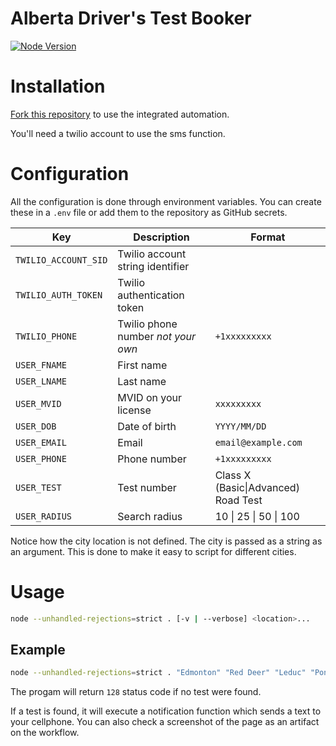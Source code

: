 # Alberta Driver's Test Booker
[![Node Version](https://img.shields.io/node/v/puppeteer)](https://nodejs.org/en/download/)

# Installation
[Fork this repository](https://github.com/giancarlopernudisegura/driver-test-booker/fork) to use the integrated automation.

You'll need a twilio account to use the sms function.

# Configuration
All the configuration is done through environment variables.
You can create these in a `.env` file or add them to the repository as GitHub secrets.

| Key                  | Description                        | Format                              |
|----------------------|------------------------------------|-------------------------------------|
| `TWILIO_ACCOUNT_SID` | Twilio account string identifier   |                                     |
| `TWILIO_AUTH_TOKEN`  | Twilio authentication token        |                                     |
| `TWILIO_PHONE`       | Twilio phone number *not your own* | `+1xxxxxxxxx`                       |
| `USER_FNAME`         | First name                         |                                     |
| `USER_LNAME`         | Last name                          |                                     |
| `USER_MVID`          | MVID on your license               | `xxxxxxxxx`                         |
| `USER_DOB`           | Date of birth                      | `YYYY/MM/DD`                        |
| `USER_EMAIL`         | Email                              | `email@example.com`                 |
| `USER_PHONE`         | Phone number                       | `+1xxxxxxxxx`                       |
| `USER_TEST`          | Test number                        | Class X (Basic\|Advanced) Road Test |
| `USER_RADIUS`        | Search radius                      | 10 \| 25 \| 50 \| 100               |

Notice how the city location is not defined.
The city is passed as a string as an argument.
This is done to make it easy to script for different cities.

# Usage
```sh
node --unhandled-rejections=strict . [-v | --verbose] <location>...
```

## Example
```sh
node --unhandled-rejections=strict . "Edmonton" "Red Deer" "Leduc" "Ponoka" "Legal"
```

The progam will return `128` status code if no test were found.

If a test is found, it will execute a notification function which sends a text to your cellphone. You can also check a screenshot of the page as an artifact on the workflow.